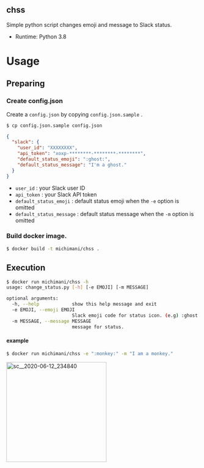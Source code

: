 chss
---

Simple python script changes emoji and message to Slack status.

- Runtime: Python 3.8



# Usage

## Preparing

### Create config.json

Create a `config.json` by copying `config.json.sample` .

```bash
$ cp config.json.sample config.json
```

```json
{
  "slack": {
    "user_id": "XXXXXXXX",
    "api_token": "xoxp-********-********-********",
    "default_status_emoji": ":ghost:",
    "default_status_message": "I'm a ghost."
  }
}
```

- `user_id` : your Slack user ID
- `api_token` : your Slack API token
- `default_status_emoji` : default status emoji when the `-e` option is omitted
- `default_status_message` : default status message when the `-m` option is omitted

### Build docker image.

```bash
$ docker build -t michimani/chss .
```

## Execution

```bash
$ docker run michimani/chss -h
usage: change_status.py [-h] [-e EMOJI] [-m MESSAGE]

optional arguments:
  -h, --help            show this help message and exit
  -e EMOJI, --emoji EMOJI
                        Slack emoji code for status icon. (e.g) :ghost:
  -m MESSAGE, --message MESSAGE
                        message for status.
```

#### example

```bash
$ docker run michimani/chss -e ":monkey:" -m "I am a monkey."
```

<img width="262" alt="sc__2020-06-12_234840" src="https://user-images.githubusercontent.com/9986092/84515448-7060f480-ad07-11ea-9f1c-49ebf599a2db.png">

